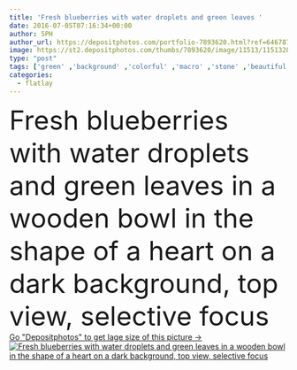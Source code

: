 ```yaml
---
title: 'Fresh blueberries with water droplets and green leaves '
date: 2016-07-05T07:16:34+00:00
author: 5PH
author_url: https://depositphotos.com/portfolio-7893620.html?ref=64678756
image: https://st2.depositphotos.com/thumbs/7893620/image/11513/115132802/api_thumb_450.jpg?forcejpeg=true
type: "post"
tags: ['green' ,'background' ,'colorful' ,'macro' ,'stone' ,'beautiful' ,'closeup' ,'fresh' ,'droplets' ,'rural' ,'leaves' ,'close' ,'healthy' ,'natural' ,'food' ,'wooden' ,'diet' ,'fruit' ,'tasty' ,'delicious' ,'sweet' ,'juicy' ,'dessert' ,'black' ,'dark' ,'ripe' ,'freshness' ,'nutrition' ,'berry' ,'vitamin' ,'heart' ,'aromatic' ,'several' ,'organic' ,'Dieting' ,'many' ,'berries' ,'blueberry' ,'blueberries' ,'Heart Shape' ,'flatlay' ]
categories: 
  - flatlay
---
```

<div aling="center">
            <font size="60"> Fresh blueberries with water droplets and green leaves in a wooden bowl in the shape of a heart on a dark background, top view, selective focus</font>   
</div>
<div>
    <a href='https://st2.depositphotos.com/thumbs/7893620/image/11513/115132802/api_thumb_450.jpg?forcejpeg=true?ref=64678756' target=_blank > Go "Depositphotos" to get lage size of this picture ->
        <img href='https://st2.depositphotos.com/thumbs/7893620/image/11513/115132802/api_thumb_450.jpg?forcejpeg=true?ref=64678756' src='https://st2.depositphotos.com/7893620/11513/i/950/depositphotos_115132802-stock-photo-fresh-blueberries-with-water-droplets.jpg?forcejpeg=true' alt='Fresh blueberries with water droplets and green leaves in a wooden bowl in the shape of a heart on a dark background, top view, selective focus' >
    </a>
</div>

